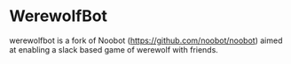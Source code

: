 # WerewolfBot
werewolfbot is a fork of Noobot (https://github.com/noobot/noobot) aimed at enabling a slack based game of werewolf with friends.

